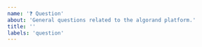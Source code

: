 ```yaml
---
name: '❓ Question'
about: 'General questions related to the algorand platform.'
title: ''
labels: 'question'
---
```

<!--
NOTE: If this issue relates to security, please use the vulnerability disclosure form here:
https://www.algorand.com/resources/blog/security

We prefer the issue tracker to be focused on code within the core.  
This allows us to manage this list much more effectively and get fixes and enhancements built quicker.

If you have general, developer or support questions concerning Algorand please see the Algorand Forums https://forum.algorand.org/.

Additional Developer information is available here: https://developer.algorand.org/
-->
